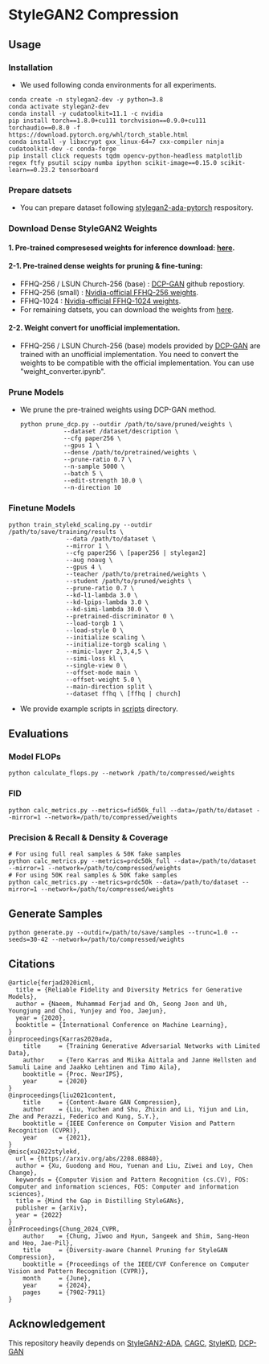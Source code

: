 # StyleGAN2 Compression

## Usage

### Installation

- We used following conda environments for all experiments.
```
conda create -n stylegan2-dev -y python=3.8
conda activate stylegan2-dev
conda install -y cudatoolkit=11.1 -c nvidia
pip install torch==1.8.0+cu111 torchvision==0.9.0+cu111 torchaudio==0.8.0 -f https://download.pytorch.org/whl/torch_stable.html
conda install -y libxcrypt gxx_linux-64=7 cxx-compiler ninja cudatoolkit-dev -c conda-forge
pip install click requests tqdm opencv-python-headless matplotlib regex ftfy psutil scipy numba ipython scikit-image==0.15.0 scikit-learn==0.23.2 tensorboard
```

### Prepare datsets

- You can prepare dataset following [stylegan2-ada-pytorch](https://github.com/NVlabs/stylegan2-ada-pytorch?tab=readme-ov-file#preparing-datasets) respository.

### Download Dense StyleGAN2 Weights

#### 1. Pre-trained compresesed weights for inference download: [here](https://drive.google.com/drive/u/1/home).

#### 2-1. Pre-trained dense weights for pruning & fine-tuning:
- FFHQ-256 / LSUN Church-256 (base) : [DCP-GAN](https://github.com/jiwoogit/DCP-GAN?tab=readme-ov-file#pre-trained-weights) github repostiory.
- FFHQ-256 (small) : [Nvidia-official FFHQ-256 weights](https://nvlabs-fi-cdn.nvidia.com/stylegan2-ada-pytorch/pretrained/transfer-learning-source-nets/ffhq-res256-mirror-paper256-noaug.pkl).
- FFHQ-1024 : [Nvidia-official FFHQ-1024 weights](https://nvlabs-fi-cdn.nvidia.com/stylegan2-ada-pytorch/pretrained/transfer-learning-source-nets/ffhq-res1024-mirror-stylegan2-noaug.pkl).
- For remaining datsets, you can download the weights from [here](https://drive.google.com/drive/u/1/home).

#### 2-2. Weight convert for unofficial implementation.
- FFHQ-256 / LSUN Church-256 (base) models provided by [DCP-GAN](https://github.com/jiwoogit/DCP-GAN?tab=readme-ov-file#pre-trained-weights) are trained with an unofficial implementation. You need to convert the weights to be compatible with the official implementation. You can use "weight_converter.ipynb".

### Prune Models

- We prune the pre-trained weights using DCP-GAN method.
    ```
    python prune_dcp.py --outdir /path/to/save/pruned/weights \
                --dataset /dataset/description \
                --cfg paper256 \
                --gpus 1 \
                --dense /path/to/pretrained/weights \
                --prune-ratio 0.7 \
                --n-sample 5000 \
                --batch 5 \
                --edit-strength 10.0 \
                --n-direction 10
    ```

### Finetune Models
```
python train_stylekd_scaling.py --outdir /path/to/save/training/results \
                --data /path/to/dataset \
                --mirror 1 \
                --cfg paper256 \ [paper256 | stylegan2]
                --aug noaug \
                --gpus 4 \
                --teacher /path/to/pretrained/weights \
                --student /path/to/pruned/weights \
                --prune-ratio 0.7 \
                --kd-l1-lambda 3.0 \
                --kd-lpips-lambda 3.0 \
                --kd-simi-lambda 30.0 \
                --pretrained-discriminator 0 \
                --load-torgb 1 \
                --load-style 0 \
                --initialize scaling \
                --initialize-torgb scaling \
                --mimic-layer 2,3,4,5 \
                --simi-loss kl \
                --single-view 0 \
                --offset-mode main \
                --offset-weight 5.0 \
                --main-direction split \
                --dataset ffhq \ [ffhq | church]
```

- We provide example scripts in [scripts](scripts/) directory.

## Evaluations

### Model FLOPs

```
python calculate_flops.py --network /path/to/compressed/weights
```

### FID
```
python calc_metrics.py --metrics=fid50k_full --data=/path/to/dataset --mirror=1 --network=/path/to/compressed/weights
```
### Precision & Recall & Density & Coverage
```
# For using full real samples & 50K fake samples
python calc_metrics.py --metrics=prdc50k_full --data=/path/to/dataset --mirror=1 --network=/path/to/compressed/weights
# For using 50K real samples & 50K fake samples
python calc_metrics.py --metrics=prdc50k --data=/path/to/dataset --mirror=1 --network=/path/to/compressed/weights
```
## Generate Samples
```
python generate.py --outdir=/path/to/save/samples --trunc=1.0 --seeds=30-42 --network=/path/to/compressed/weights
```
## Citations

```
@article{ferjad2020icml,
  title = {Reliable Fidelity and Diversity Metrics for Generative Models},
  author = {Naeem, Muhammad Ferjad and Oh, Seong Joon and Uh, Youngjung and Choi, Yunjey and Yoo, Jaejun},
  year = {2020},
  booktitle = {International Conference on Machine Learning},
}
@inproceedings{Karras2020ada,
    title     = {Training Generative Adversarial Networks with Limited Data},
    author    = {Tero Karras and Miika Aittala and Janne Hellsten and Samuli Laine and Jaakko Lehtinen and Timo Aila},
    booktitle = {Proc. NeurIPS},
    year      = {2020}
}
@inproceedings{liu2021content,
    title     = {Content-Aware GAN Compression},
    author    = {Liu, Yuchen and Shu, Zhixin and Li, Yijun and Lin, Zhe and Perazzi, Federico and Kung, S.Y.},
    booktitle = {IEEE Conference on Computer Vision and Pattern Recognition (CVPR)},
    year      = {2021},
}
@misc{xu2022stylekd,
  url = {https://arxiv.org/abs/2208.08840},
  author = {Xu, Guodong and Hou, Yuenan and Liu, Ziwei and Loy, Chen Change},
  keywords = {Computer Vision and Pattern Recognition (cs.CV), FOS: Computer and information sciences, FOS: Computer and information sciences},
  title = {Mind the Gap in Distilling StyleGANs},
  publisher = {arXiv},
  year = {2022}
}
@InProceedings{Chung_2024_CVPR,
    author    = {Chung, Jiwoo and Hyun, Sangeek and Shim, Sang-Heon and Heo, Jae-Pil},
    title     = {Diversity-aware Channel Pruning for StyleGAN Compression},
    booktitle = {Proceedings of the IEEE/CVF Conference on Computer Vision and Pattern Recognition (CVPR)},
    month     = {June},
    year      = {2024},
    pages     = {7902-7911}
}
```

## Acknowledgement

This repository heavily depends on [StyleGAN2-ADA](https://github.com/NVlabs/stylegan2-ada-pytorch), [CAGC](https://github.com/lychenyoko/content-aware-gan-compression), [StyleKD](https://github.com/xuguodong03/StyleKD), [DCP-GAN](https://github.com/jiwoogit/DCP-GAN)